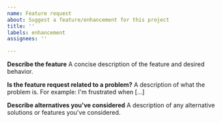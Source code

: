 ```yaml
---
name: Feature request
about: Suggest a feature/enhancement for this project
title: ''
labels: enhancement
assignees: ''

---
```


**Describe the feature**
A concise description of the feature and desired behavior.

**Is the feature request related to a problem?**
A description of what the problem is. For example: I'm frustrated when [...]

**Describe alternatives you've considered**
A description of any alternative solutions or features you've considered.
